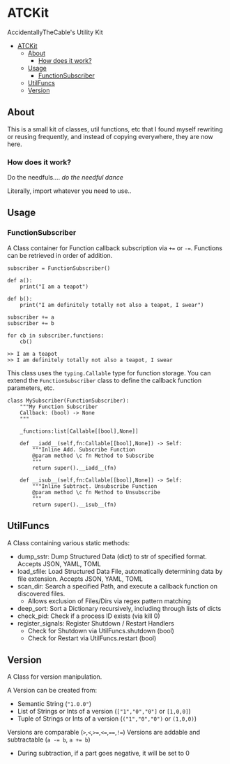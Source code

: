 # ATCKit

AccidentallyTheCable's Utility Kit

- [ATCKit](#atckit)
  - [About](#about)
    - [How does it work?](#how-does-it-work)
  - [Usage](#usage)
    - [FunctionSubscriber](#functionsubscriber)
  - [UtilFuncs](#utilfuncs)
  - [Version](#version)

## About

This is a small kit of classes, util functions, etc that I found myself rewriting or reusing frequently, and instead of copying everywhere, they are now here.


### How does it work?

Do the needfuls.... *do the needful dance*

Literally, import whatever you need to use..

## Usage

### FunctionSubscriber

A Class container for Function callback subscription via `+=` or `-=`. Functions can be retrieved in order of addition.

```
subscriber = FunctionSubscriber()

def a():
    print("I am a teapot")

def b():
    print("I am definitely totally not also a teapot, I swear")

subscriber += a
subscriber += b

for cb in subscriber.functions:
    cb()

>> I am a teapot
>> I am definitely totally not also a teapot, I swear
```

This class uses the `typing.Callable` type for function storage. You can extend the `FunctionSubscriber` class to define the
callback function parameters, etc.

```
class MySubscriber(FunctionSubscriber):
    """My Function Subscriber
    Callback: (bool) -> None
    """

    _functions:list[Callable[[bool],None]]

    def __iadd__(self,fn:Callable[[bool],None]) -> Self:
        """Inline Add. Subscribe Function
        @param method \c fn Method to Subscribe
        """
        return super().__iadd__(fn)

    def __isub__(self,fn:Callable[[bool],None]) -> Self:
        """Inline Subtract. Unsubscribe Function
        @param method \c fn Method to Unsubscribe
        """
        return super().__isub__(fn)
```

## UtilFuncs

A Class containing various static methods:

 - dump_sstr: Dump Structured Data (dict) to str of specified format. Accepts JSON, YAML, TOML
 - load_sfile: Load Structured Data File, automatically determining data by file extension. Accepts JSON, YAML, TOML
 - scan_dir: Search a specified Path, and execute a callback function on discovered files.
   - Allows exclusion of Files/Dirs via regex pattern matching
 - deep_sort: Sort a Dictionary recursively, including through lists of dicts
 - check_pid: Check if a process ID exists (via kill 0)
 - register_signals: Register Shutdown / Restart Handlers
   - Check for Shutdown via UtilFuncs.shutdown (bool)
   - Check for Restart via UtilFuncs.restart (bool)

## Version

A Class for version manipulation.

A Version can be created from:
 - Semantic String (`"1.0.0"`)
 - List of Strings or Ints of a version (`["1","0","0"]` or `[1,0,0]`)
 - Tuple of Strings or Ints of a version (`("1","0","0")` or `(1,0,0)`)

Versions are comparable (`>`,`<`,`>=`,`<=`,`==`,`!=`)
Versions are addable and subtractable (`a -= b`, `a += b`)
 - During subtraction, if a part goes negative, it will be set to 0
